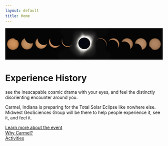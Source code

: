 ```yaml
---
layout: default
title: Home
---
```

![Branching](/assets/images/total-solar-eclipse-2017.jpg)

# Experience History

see the inescapable cosmic drama with your eyes, and feel the distinctly disorienting encounter around you.

Carmel, Indiana is preparing for the Total Solar Eclipse like nowhere else. Midwest GeoSciences Group will be there to help people experience it, see it, and feel it.

[Learn more about the event](/total-solar-eclipse-2024/event)<br>
[Why Carmel?](/total-solar-eclipse-2024/why-carmel)<br>
[Activities](/total-solar-eclipse-2024/activities)<br>
